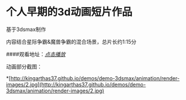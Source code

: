 个人早期的3d动画短片作品
======================================
基于3dsmax制作

内容结合星际争霸&魔兽争霸的混合场景，总片长约1:15分

####观看地址：[*点击播放*](http://kingarthas37.github.io/demos/demo-3dsmax/animation/index.html)

动画部分截图：

*[http://kingarthas37.github.io/demos/demo-3dsmax/animation/render-images/2.jpg](http://kingarthas37.github.io/demos/demo-3dsmax/animation/render-images/2.jpg)
